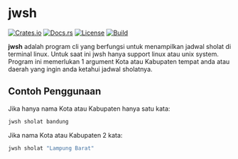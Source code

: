 # jwsh

[![Crates.io](https://img.shields.io/crates/v/jwsh)](https://crates.io/crates/jwsh)
[![Docs.rs](https://docs.rs/jwsh/badge.svg)](https://docs.rs/jwsh)
[![License](https://img.shields.io/badge/license-MIT-blue.svg)](LICENSE)
[![Build](https://github.com/Pakelz/jwsh/actions/workflows/ci.yml/badge.svg)](https://github.com/Pakelz/jwsh/actions)

**jwsh** adalah program cli yang berfungsi untuk menampilkan jadwal sholat di terminal linux. Untuk saat ini jwsh hanya support linux atau unix system. Program ini memerlukan 1 argument Kota atau Kabupaten tempat anda atau daerah yang ingin anda ketahui jadwal sholatnya.

## Contoh Penggunaan
Jika hanya nama Kota atau Kabupaten hanya satu kata:
```sh
jwsh sholat bandung
```

Jika nama Kota atau Kabupaten 2 kata:
```sh
jwsh sholat "Lampung Barat"
```
```

